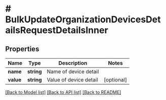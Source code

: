 # # BulkUpdateOrganizationDevicesDetailsRequestDetailsInner

## Properties

Name | Type | Description | Notes
------------ | ------------- | ------------- | -------------
**name** | **string** | Name of device detail |
**value** | **string** | Value of device detail | [optional]

[[Back to Model list]](../../README.md#models) [[Back to API list]](../../README.md#endpoints) [[Back to README]](../../README.md)
